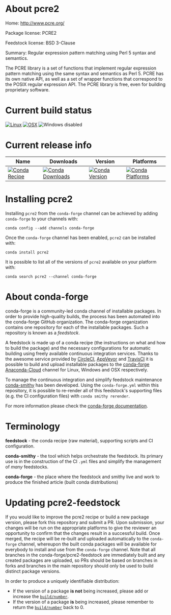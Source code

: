 About pcre2
===========

Home: http://www.pcre.org/

Package license: PCRE2

Feedstock license: BSD 3-Clause

Summary: Regular expression pattern matching using Perl 5 syntax and semantics.

The PCRE library is a set of functions that implement regular expression pattern matching
using the same syntax and semantics as Perl 5. PCRE has its own native API, as well as a set of
wrapper functions that correspond to the POSIX regular expression API. The PCRE library is
free, even for building proprietary software.


Current build status
====================

[![Linux](https://img.shields.io/circleci/project/github/conda-forge/pcre2-feedstock/master.svg?label=Linux)](https://circleci.com/gh/conda-forge/pcre2-feedstock)
[![OSX](https://img.shields.io/travis/conda-forge/pcre2-feedstock/master.svg?label=macOS)](https://travis-ci.org/conda-forge/pcre2-feedstock)
![Windows disabled](https://img.shields.io/badge/Windows-disabled-lightgrey.svg)

Current release info
====================

| Name | Downloads | Version | Platforms |
| --- | --- | --- | --- |
| [![Conda Recipe](https://img.shields.io/badge/recipe-pcre2-green.svg)](https://anaconda.org/conda-forge/pcre2) | [![Conda Downloads](https://img.shields.io/conda/dn/conda-forge/pcre2.svg)](https://anaconda.org/conda-forge/pcre2) | [![Conda Version](https://img.shields.io/conda/vn/conda-forge/pcre2.svg)](https://anaconda.org/conda-forge/pcre2) | [![Conda Platforms](https://img.shields.io/conda/pn/conda-forge/pcre2.svg)](https://anaconda.org/conda-forge/pcre2) |

Installing pcre2
================

Installing `pcre2` from the `conda-forge` channel can be achieved by adding `conda-forge` to your channels with:

```
conda config --add channels conda-forge
```

Once the `conda-forge` channel has been enabled, `pcre2` can be installed with:

```
conda install pcre2
```

It is possible to list all of the versions of `pcre2` available on your platform with:

```
conda search pcre2 --channel conda-forge
```


About conda-forge
=================

conda-forge is a community-led conda channel of installable packages.
In order to provide high-quality builds, the process has been automated into the
conda-forge GitHub organization. The conda-forge organization contains one repository
for each of the installable packages. Such a repository is known as a *feedstock*.

A feedstock is made up of a conda recipe (the instructions on what and how to build
the package) and the necessary configurations for automatic building using freely
available continuous integration services. Thanks to the awesome service provided by
[CircleCI](https://circleci.com/), [AppVeyor](https://www.appveyor.com/)
and [TravisCI](https://travis-ci.org/) it is possible to build and upload installable
packages to the [conda-forge](https://anaconda.org/conda-forge)
[Anaconda-Cloud](https://anaconda.org/) channel for Linux, Windows and OSX respectively.

To manage the continuous integration and simplify feedstock maintenance
[conda-smithy](https://github.com/conda-forge/conda-smithy) has been developed.
Using the ``conda-forge.yml`` within this repository, it is possible to re-render all of
this feedstock's supporting files (e.g. the CI configuration files) with ``conda smithy rerender``.

For more information please check the [conda-forge documentation](https://conda-forge.org/docs/).

Terminology
===========

**feedstock** - the conda recipe (raw material), supporting scripts and CI configuration.

**conda-smithy** - the tool which helps orchestrate the feedstock.
                   Its primary use is in the construction of the CI ``.yml`` files
                   and simplify the management of *many* feedstocks.

**conda-forge** - the place where the feedstock and smithy live and work to
                  produce the finished article (built conda distributions)


Updating pcre2-feedstock
========================

If you would like to improve the pcre2 recipe or build a new
package version, please fork this repository and submit a PR. Upon submission,
your changes will be run on the appropriate platforms to give the reviewer an
opportunity to confirm that the changes result in a successful build. Once
merged, the recipe will be re-built and uploaded automatically to the
`conda-forge` channel, whereupon the built conda packages will be available for
everybody to install and use from the `conda-forge` channel.
Note that all branches in the conda-forge/pcre2-feedstock are
immediately built and any created packages are uploaded, so PRs should be based
on branches in forks and branches in the main repository should only be used to
build distinct package versions.

In order to produce a uniquely identifiable distribution:
 * If the version of a package **is not** being increased, please add or increase
   the [``build/number``](https://conda.io/docs/user-guide/tasks/build-packages/define-metadata.html#build-number-and-string).
 * If the version of a package **is** being increased, please remember to return
   the [``build/number``](https://conda.io/docs/user-guide/tasks/build-packages/define-metadata.html#build-number-and-string)
   back to 0.

